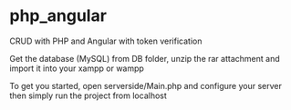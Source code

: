 # php_angular
CRUD with PHP and Angular with token verification

Get the database (MySQL) from DB folder, unzip the rar attachment and import it into your xampp or wampp

To get you started, open serverside/Main.php and configure your server then simply run the project from localhost  
